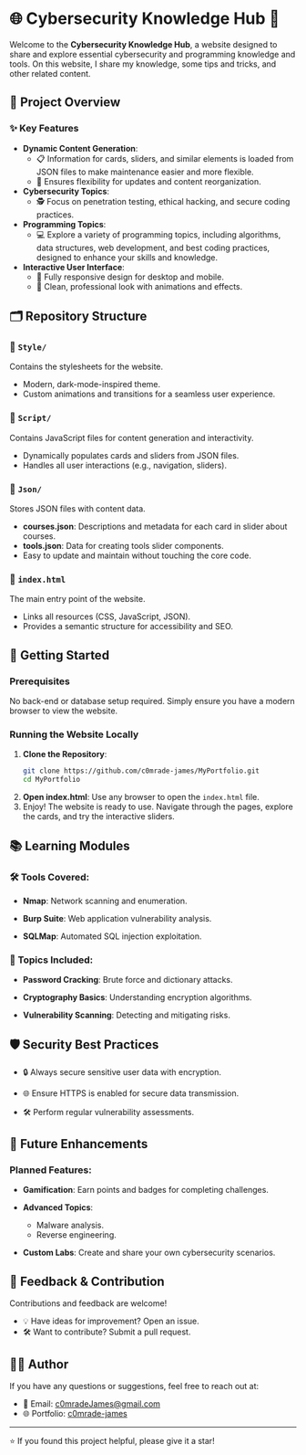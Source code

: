 # 🌐 Cybersecurity Knowledge Hub 🔐  

Welcome to the **Cybersecurity Knowledge Hub**, a website designed to share and explore essential cybersecurity and programming knowledge and tools. On this website, I share my knowledge, some tips and tricks, and other related content.



## 🌟 Project Overview  

### ✨ Key Features  
- **Dynamic Content Generation**:  
  - 📋 Information for cards, sliders, and similar elements is loaded from JSON files to make maintenance easier and more flexible.  
  - 🔄 Ensures flexibility for updates and content reorganization.  
- **Cybersecurity Topics**:  
  - 🕵️ Focus on penetration testing, ethical hacking, and secure coding practices.
- **Programming Topics**:
   - 💻 Explore a variety of programming topics, including algorithms, data structures, web development, and best coding practices, designed to enhance your skills and knowledge.
- **Interactive User Interface**:  
  - 🚀 Fully responsive design for desktop and mobile.  
  - 🎨 Clean, professional look with animations and effects.  



## 🗂️ Repository Structure  

### 📂 `Style/`  
Contains the stylesheets for the website.  
- Modern, dark-mode-inspired theme.  
- Custom animations and transitions for a seamless user experience.  

### 📂 `Script/`  
Contains JavaScript files for content generation and interactivity.  
- Dynamically populates cards and sliders from JSON files.  
- Handles all user interactions (e.g., navigation, sliders).  

### 📂 `Json/`  
Stores JSON files with content data.  
- **courses.json**: Descriptions and metadata for each card in slider about courses.  
- **tools.json**: Data for creating tools slider components.  
- Easy to update and maintain without touching the core code.  

### 📂 `index.html`  
The main entry point of the website.  
- Links all resources (CSS, JavaScript, JSON).  
- Provides a semantic structure for accessibility and SEO.  



## 🚀 Getting Started  

### Prerequisites  
No back-end or database setup required. Simply ensure you have a modern browser to view the website.  

### Running the Website Locally  
1. **Clone the Repository**:  
   ```bash
   git clone https://github.com/c0mrade-james/MyPortfolio.git
   cd MyPortfolio
   ```  
2. **Open index.html**:
Use any browser to open the ```index.html``` file.
3. Enjoy!
The website is ready to use. Navigate through the pages, explore the cards, and try the interactive sliders.


## 📚 Learning Modules

### 🛠️ Tools Covered:

- **Nmap**: Network scanning and enumeration.

- **Burp Suite**: Web application vulnerability analysis.

- **SQLMap**: Automated SQL injection exploitation.


### 📖 Topics Included:

- **Password Cracking**: Brute force and dictionary attacks.

- **Cryptography Basics**: Understanding encryption algorithms.

- **Vulnerability Scanning**: Detecting and mitigating risks.



## 🛡️ Security Best Practices

- 🔒 Always secure sensitive user data with encryption.

- 🌐 Ensure HTTPS is enabled for secure data transmission.

- 🛠️ Perform regular vulnerability assessments.



## 🔮 Future Enhancements

### Planned Features:

- **Gamification**: Earn points and badges for completing challenges.

- **Advanced Topics**:
  - Malware analysis.
  - Reverse engineering.

- **Custom Labs**: Create and share your own cybersecurity scenarios.



## 💬 Feedback & Contribution

Contributions and feedback are welcome!

- 💡 Have ideas for improvement? Open an issue.
- 🛠️ Want to contribute? Submit a pull request.


## 👨‍💻 Author

If you have any questions or suggestions, feel free to reach out at:

- 📧 Email: c0mradeJames@gmail.com
- 🌐 Portfolio: [c0mrade-james](https://c0mradeJames.github.io/portfolio/)

---

⭐ If you found this project helpful, please give it a star!
